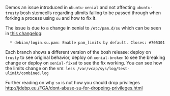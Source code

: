 Demos an issue introduced in `ubuntu-xenial` and not affecting `ubuntu-trusty` bosh stemcells regarding ulimits failing to be passed through when forking a process using `su` and how to fix it.

The issue is due to a change in xenial to `/etc/pam.d/su` which can be seen in [this changelog](http://changelogs.ubuntu.com/changelogs/pool/main/s/shadow/shadow_4.2-3.1ubuntu5.3/changelog):
```
  * debian/login.su.pam: Enable pam_limits by default. Closes: #705301
```

Each branch shows a different version of the bosh release: deploy on `trusty` to see original behavior, deploy on `xenial-broken` to see the breaking change or deploy on `xenial-fixed` to see the fix working. You can see how the limits change on the vm: `less /var/vcap/sys/log/test-ulimit/combined.log`

Further reading on why `su` is not how you should drop privileges http://jdebp.eu./FGA/dont-abuse-su-for-dropping-privileges.html
